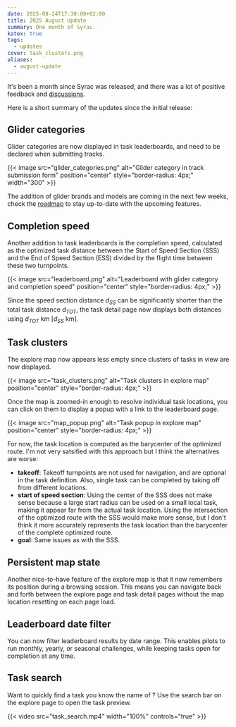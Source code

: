 ```yaml
---
date: 2025-08-24T17:30:00+02:00
title: 2025 August Update
summary: One month of Syrac.
katex: true
tags:
  - updates
cover: task_clusters.png
aliases:
  - august-update
---
```


It's been a month since Syrac was released, and there was a lot of positive feedback and [discussions](https://github.com/orgs/syrac-org/discussions?discussions_q=+).

Here is a short summary of the updates since the initial release:

## Glider categories

Glider categories are now displayed in task leaderboards, and need to be declared when submitting tracks.

{{< image src="glider_categories.png" alt="Glider category in track submission form" position="center" style="border-radius: 4px;" width="300" >}}

The addition of glider brands and models are coming in the next few weeks, check the [roadmap](https://github.com/orgs/syrac-org/projects/5) to stay up-to-date with the upcoming features.

## Completion speed

Another addition to task leaderboards is the completion speed, calculated as the optimized task distance between the Start of Speed Section (SSS) and the End of Speed Section (ESS) divided by the flight time between these two turnpoints.

{{< image src="leaderboard.png" alt="Leaderboard with glider category and completion speed" position="center" style="border-radius: 4px;" >}}

Since the speed section distance $d_{SS}$ can be significantly shorter than the total task distance $d_{TOT}$, the task detail page now displays both distances using $d_{TOT}$ km [$d_{SS}$ km].

## Task clusters

The explore map now appears less empty since clusters of tasks in view are now displayed.

{{< image src="task_clusters.png" alt="Task clusters in explore map" position="center" style="border-radius: 4px;" >}}

Once the map is zoomed-in enough to resolve individual task locations, you can click on them to display a popup with a link to the leaderboard page.

{{< image src="map_popup.png" alt="Task popup in explore map" position="center" style="border-radius: 4px;" >}}

For now, the task location is computed as the barycenter of the optimized route. I'm not very satsified with this approach but I think the alternatives are worse:

* **takeoff**: Takeoff turnpoints are not used for navigation, and are optional in the task definition. Also, single task can be completed by taking off from different locations.
* **start of speed section**: Using the center of the SSS does not make sense because a large start radius can be used on a small local task, making it appear far from the actual task location. Using the intersection of the optimized route with the SSS would make more sense, but I don't think it more accurately represents the task location than the barycenter of the complete optimized route.
* **goal**: Same issues as with the SSS.

## Persistent map state

Another nice-to-have feature of the explore map is that it now remembers its position during a browsing session. This means you can navigate back and forth between the explore page and task detail pages without the map location resetting on each page load.

## Leaderboard date filter

You can now filter leaderboard results by date range. This enables pilots to run monthly, yearly, or seasonal challenges, while keeping tasks open for completion at any time.

## Task search

Want to quickly find a task you know the name of ? Use the search bar on the explore page to open the task preview.

{{< video src="task_search.mp4" width="100%" controls="true" >}}
